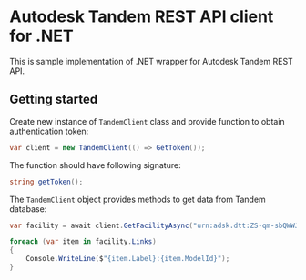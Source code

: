 # Autodesk Tandem REST API client for .NET
This is sample implementation of .NET wrapper for Autodesk Tandem REST API.

## Getting started
Create new instance of `TandemClient` class and provide function to obtain authentication token:
```cs
var client = new TandemClient(() => GetToken());
```

The function should have following signature:
```cs
string getToken();
```

The `TandemClient` object provides methods to get data from Tandem database:
```cs
var facility = await client.GetFacilityAsync("urn:adsk.dtt:ZS-qm-sbQWWJnB5tcwBjhQ");

foreach (var item in facility.Links)
{
    Console.WriteLine($"{item.Label}:{item.ModelId}");
}
```
